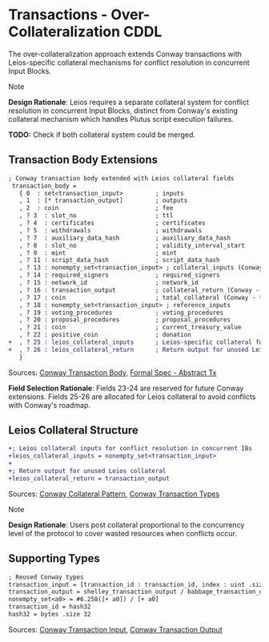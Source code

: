 # Transactions - Over-Collateralization CDDL

The over-collateralization approach extends Conway transactions with Leios-specific collateral mechanisms for conflict resolution in concurrent Input Blocks.

> [!Note]
> **Design Rationale**: Leios requires a separate collateral system for conflict resolution in concurrent Input Blocks, distinct from Conway's existing collateral mechanism which handles Plutus script execution failures.
>
> **TODO:** Check if both collateral system could be merged.

## Transaction Body Extensions

```diff
; Conway transaction body extended with Leios collateral fields
 transaction_body =
   { 0  : set<transaction_input>         ; inputs
   , 1  : [* transaction_output]         ; outputs
   , 2  : coin                           ; fee
   , ? 3  : slot_no                      ; ttl
   , ? 4  : certificates                 ; certificates
   , ? 5  : withdrawals                  ; withdrawals
   , ? 7  : auxiliary_data_hash          ; auxiliary_data_hash
   , ? 8  : slot_no                      ; validity_interval_start
   , ? 9  : mint                         ; mint
   , ? 11 : script_data_hash             ; script_data_hash
   , ? 13 : nonempty_set<transaction_input> ; collateral_inputs (Conway - for script failures)
   , ? 14 : required_signers             ; required_signers
   , ? 15 : network_id                   ; network_id
   , ? 16 : transaction_output           ; collateral_return (Conway - for script failures)
   , ? 17 : coin                         ; total_collateral (Conway - for script failures)
   , ? 18 : nonempty_set<transaction_input> ; reference_inputs
   , ? 19 : voting_procedures            ; voting_procedures
   , ? 20 : proposal_procedures          ; proposal_procedures
   , ? 21 : coin                         ; current_treasury_value
   , ? 22 : positive_coin                ; donation
+  , ? 25 : leios_collateral_inputs      ; Leios-specific collateral for conflict resolution
+  , ? 26 : leios_collateral_return      ; Return output for unused Leios collateral
   }
```
Sources: [Conway Transaction Body](https://github.com/IntersectMBO/cardano-ledger/blob/master/eras/conway/impl/cddl-files/conway.cddl#L130-L151), [Formal Spec - Abstract Tx](https://github.com/input-output-hk/ouroboros-leios-formal-spec/blob/main/formal-spec/Leios/Abstract.agda#L16)

**Field Selection Rationale**: Fields 23-24 are reserved for future Conway extensions. Fields 25-26 are allocated for Leios collateral to avoid conflicts with Conway's roadmap.

## Leios Collateral Structure

```diff
+; Leios collateral inputs for conflict resolution in concurrent IBs
+leios_collateral_inputs = nonempty_set<transaction_input>
+
+; Return output for unused Leios collateral
+leios_collateral_return = transaction_output
```
Sources: [Conway Collateral Pattern](https://github.com/IntersectMBO/cardano-ledger/blob/master/eras/conway/impl/cddl-files/conway.cddl#L108-L120), [Conway Transaction Types](https://github.com/IntersectMBO/cardano-ledger/blob/master/eras/conway/impl/cddl-files/conway.cddl#L137-L145)

> [!Note]
> **Design Rationale**: Users post collateral proportional to the concurrency level of the protocol to cover wasted resources when conflicts occur.

## Supporting Types

```diff
; Reused Conway types
transaction_input = [transaction_id : transaction_id, index : uint .size 2]
transaction_output = shelley_transaction_output / babbage_transaction_output
nonempty_set<a0> = #6.258([+ a0]) / [+ a0]
transaction_id = hash32
hash32 = bytes .size 32
```
Sources: [Conway Transaction Input](https://github.com/IntersectMBO/cardano-ledger/blob/master/eras/conway/impl/cddl-files/conway.cddl#L156), [Conway Transaction Output](https://github.com/IntersectMBO/cardano-ledger/blob/master/eras/conway/impl/cddl-files/conway.cddl#L162)